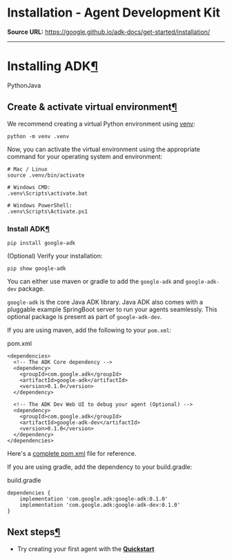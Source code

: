 # Installation - Agent Development Kit

**Source URL:** https://google.github.io/adk-docs/get-started/installation/

---

# Installing ADK[¶](#installing-adk "Permanent link")

PythonJava

## Create & activate virtual environment[¶](#create-activate-virtual-environment "Permanent link")

We recommend creating a virtual Python environment using
[venv](https://docs.python.org/3/library/venv.html):

```
python -m venv .venv

```

Now, you can activate the virtual environment using the appropriate command for
your operating system and environment:

```
# Mac / Linux
source .venv/bin/activate

# Windows CMD:
.venv\Scripts\activate.bat

# Windows PowerShell:
.venv\Scripts\Activate.ps1

```

### Install ADK[¶](#install-adk "Permanent link")

```
pip install google-adk

```

(Optional) Verify your installation:

```
pip show google-adk

```

You can either use maven or gradle to add the `google-adk` and `google-adk-dev` package.

`google-adk` is the core Java ADK library. Java ADK also comes with a pluggable example SpringBoot server to run your agents seamlessly. This optional
package is present as part of `google-adk-dev`.

If you are using maven, add the following to your `pom.xml`:

pom.xml

```
<dependencies>
  <!-- The ADK Core dependency -->
  <dependency>
    <groupId>com.google.adk</groupId>
    <artifactId>google-adk</artifactId>
    <version>0.1.0</version>
  </dependency>

  <!-- The ADK Dev Web UI to debug your agent (Optional) -->
  <dependency>
    <groupId>com.google.adk</groupId>
    <artifactId>google-adk-dev</artifactId>
    <version>0.1.0</version>
  </dependency>
</dependencies>

```

Here's a [complete pom.xml](https://github.com/google/adk-docs/tree/main/examples/java/cloud-run/pom.xml) file for reference.

If you are using gradle, add the dependency to your build.gradle:

build.gradle

```
dependencies {
    implementation 'com.google.adk:google-adk:0.1.0'
    implementation 'com.google.adk:google-adk-dev:0.1.0'
}

```

## Next steps[¶](#next-steps "Permanent link")

* Try creating your first agent with the [**Quickstart**](../quickstart/)